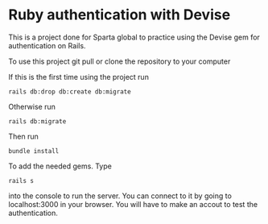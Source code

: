 # Ruby authentication with Devise

This is a project done for Sparta global to practice using the Devise gem for authentication on Rails.

To use this project git pull or clone the repository to your computer

If this is the first time using the project run

```
rails db:drop db:create db:migrate
```

Otherwise run

```
rails db:migrate
```

Then run

```
bundle install
```

To add the needed gems. Type

```
rails s
```

into the console to run the server. You can connect to it by going to localhost:3000 in your browser. You will have to make an accout to test the authentication.
